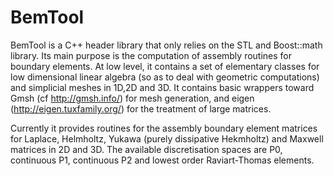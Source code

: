 # BemTool
BemTool is a C++ header library that only relies on the STL and Boost::math library.
Its main purpose is the computation of assembly routines for boundary elements. At low level,
it contains a set of elementary classes for low dimensional linear algebra (so as to deal with
geometric computations) and simplicial meshes in 1D,2D and 3D. It contains basic wrappers
toward Gmsh (cf http://gmsh.info/) for mesh generation, and eigen (http://eigen.tuxfamily.org/)
for the treatment of large matrices.


Currently it provides routines for the assembly boundary element matrices for Laplace,
Helmholtz, Yukawa (purely dissipative Hekmholtz) and Maxwell matrices in 2D and 3D.
The available discretisation spaces are P0, continuous P1, continuous P2 and lowest order
Raviart-Thomas elements.
